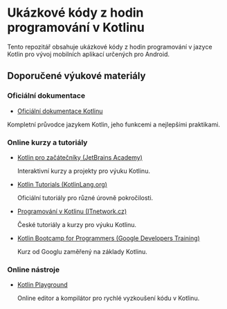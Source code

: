# Ukázkové kódy z hodin programování v Kotlinu

Tento repozitář obsahuje ukázkové kódy z hodin programování v jazyce Kotlin pro vývoj mobilních aplikací určených pro Android. 

## Doporučené výukové materiály

### Oficiální dokumentace

- [Oficiální dokumentace Kotlinu](https://kotlinlang.org/docs/home.html)

Kompletní průvodce jazykem Kotlin, jeho funkcemi a nejlepšími praktikami.

### Online kurzy a tutoriály

- [Kotlin pro začátečníky (JetBrains Academy)](https://www.jetbrains.com/academy/)

  Interaktivní kurzy a projekty pro výuku Kotlinu.

- [Kotlin Tutorials (KotlinLang.org)](https://kotlinlang.org/docs/tutorials.html)

  Oficiální tutoriály pro různé úrovně pokročilosti.

- [Programování v Kotlinu (ITnetwork.cz)](https://www.itnetwork.cz/kotlin)

  České tutoriály a kurzy pro výuku Kotlinu.

- [Kotlin Bootcamp for Programmers (Google Developers Training)](https://developers.google.com/training/kotlin)

  Kurz od Googlu zaměřený na základy Kotlinu.

### Online nástroje

- [Kotlin Playground](https://play.kotlinlang.org/)

  Online editor a kompilátor pro rychlé vyzkoušení kódu v Kotlinu.
